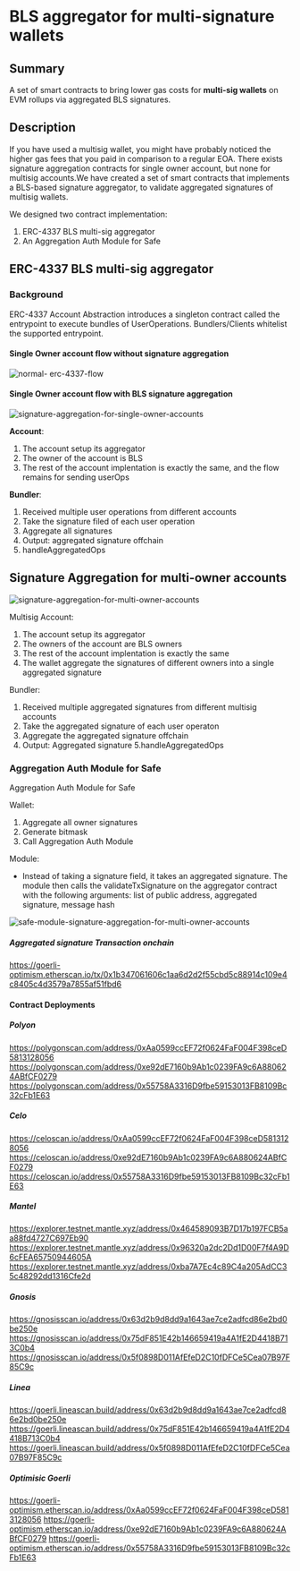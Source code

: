 # BLS aggregator for multi-signature wallets

## Summary
A set of smart contracts to bring lower gas costs for **multi-sig wallets** on EVM rollups via aggregated BLS signatures.

## Description

If you have used a multisig wallet, you might have probably noticed the higher gas fees that you paid in comparison to a regular EOA. There exists signature aggregation contracts for single owner account, but none for multisig accounts.We have created a set of smart contracts that implements a BLS-based signature aggregator, to validate aggregated signatures of multisig wallets.

We designed two contract implementation: 

1. ERC-4337 BLS multi-sig aggregator
2. An Aggregation Auth Module for Safe

## ERC-4337 BLS multi-sig aggregator

### Background

ERC-4337 Account Abstraction introduces a singleton contract called the entrypoint to execute bundles of UserOperations. Bundlers/Clients whitelist the supported entrypoint.

#### Single Owner account flow without signature aggregation
![normal- erc-4337-flow](https://github.com/Sednaoui/bls-aggregator-for-multisig-wallets/assets/7014833/59046107-531c-4a1a-a87d-6f4d48cca354)

#### Single Owner account flow with BLS signature aggregation
![signature-aggregation-for-single-owner-accounts](https://github.com/Sednaoui/bls-aggregator-for-multisig-wallets/assets/7014833/83bcec0c-19a1-4817-bcb6-30354359bb47)

**Account**: 
1. The account setup its aggregator
2. The owner of the account is BLS
3. The rest of the account implentation is exactly the same, and the flow remains for sending userOps

**Bundler**:
1. Received multiple user operations from different accounts
2. Take the signature filed of each user operation
3. Aggregate all signatures
4. Output: aggregated signature offchain
5. handleAggregatedOps

## Signature Aggregation for multi-owner accounts

![signature-aggregation-for-multi-owner-accounts](https://github.com/Sednaoui/bls-aggregator-for-multisig-wallets/assets/7014833/04dc4963-72d6-4996-a4fa-f2912783a724)

Multisig Account: 
1. The account setup its aggregator
2. The owners of the account are BLS owners
3. The rest of the account implentation is exactly the same
4. The wallet aggregate the signatures of different owners into a single aggregated signature

Bundler:

1. Received multiple aggregated signatures from different multisig accounts
2. Take the aggregated signature of each user operaton
3. Aggregate the aggregated signature offchain
4. Output: Aggregated signature 
5.handleAggregatedOps


### Aggregation Auth Module for Safe
Aggregation Auth Module for Safe 

Wallet:
1. Aggregate all owner signatures
2. Generate bitmask
3. Call Aggregation Auth Module

Module: 

- Instead of taking a signature field, it takes an aggregated signature. The module then calls the validateTxSignature on the aggregator contract with the following arguments: list of public address, aggregated signature, message hash

![safe-module-signature-aggregation-for-multi-owner-accounts](https://github.com/Sednaoui/bls-aggregator-for-multisig-wallets/assets/7014833/62be627d-7d58-41db-9bb0-3959901b0a08)

##### Aggregated signature Transaction onchain
https://goerli-optimism.etherscan.io/tx/0x1b347061606c1aa6d2d2f55cbd5c88914c109e4c8405c4d3579a7855af51fbd6

#### Contract Deployments

##### Polyon
https://polygonscan.com/address/0xAa0599ccEF72f0624FaF004F398ceD5813128056
https://polygonscan.com/address/0xe92dE7160b9Ab1c0239FA9c6A880624ABfCF0279
https://polygonscan.com/address/0x55758A3316D9fbe59153013FB8109Bc32cFb1E63

##### Celo
https://celoscan.io/address/0xAa0599ccEF72f0624FaF004F398ceD5813128056
https://celoscan.io/address/0xe92dE7160b9Ab1c0239FA9c6A880624ABfCF0279
https://celoscan.io/address/0x55758A3316D9fbe59153013FB8109Bc32cFb1E63

##### Mantel
https://explorer.testnet.mantle.xyz/address/0x464589093B7D17b197FCB5aa88fd4727C697Eb90
https://explorer.testnet.mantle.xyz/address/0x96320a2dc2Dd1D00F7f4A9D6cFEA65750944605A
https://explorer.testnet.mantle.xyz/address/0xba7A7Ec4c89C4a205AdCC35c48292dd1316Cfe2d

##### Gnosis
https://gnosisscan.io/address/0x63d2b9d8dd9a1643ae7ce2adfcd86e2bd0be250e
https://gnosisscan.io/address/0x75dF851E42b146659419a4A1fE2D4418B713C0b4
https://gnosisscan.io/address/0x5f0898D011AfEfeD2C10fDFCe5Cea07B97F85C9c

##### Linea
https://goerli.lineascan.build/address/0x63d2b9d8dd9a1643ae7ce2adfcd86e2bd0be250e
https://goerli.lineascan.build/address/0x75dF851E42b146659419a4A1fE2D4418B713C0b4
https://goerli.lineascan.build/address/0x5f0898D011AfEfeD2C10fDFCe5Cea07B97F85C9c

##### Optimisic Goerli
https://goerli-optimism.etherscan.io/address/0xAa0599ccEF72f0624FaF004F398ceD5813128056
https://goerli-optimism.etherscan.io/address/0xe92dE7160b9Ab1c0239FA9c6A880624ABfCF0279
https://goerli-optimism.etherscan.io/address/0x55758A3316D9fbe59153013FB8109Bc32cFb1E63
